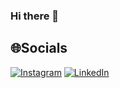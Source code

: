 ### Hi there 👋
## 🌐Socials
[![Instagram](https://img.shields.io/badge/Instagram-%23E4405F.svg?logo=Instagram&logoColor=white)](https://instagram.com/sangwan.nitish27/) [![LinkedIn](https://img.shields.io/badge/LinkedIn-%230077B5.svg?logo=linkedin&logoColor=white)](https://linkedin.com/in/nitishsangwan) 
<!--
**Nitesh-kumar27/Nitesh-Kumar27** is a ✨ _special_ ✨ repository because its `README.md` (this file) appears on your GitHub profile.

Here are some ideas to get you started:

- 🔭 I’m currently working on ...
- 🌱 I’m currently learning ...
- 👯 I’m looking to collaborate on ...
- 🤔 I’m looking for help with ...
- 💬 Ask me about ...
- 📫 How to reach me: ...
- 😄 Pronouns: ...
- ⚡ Fun fact: ...
-->
